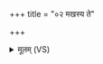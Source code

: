 +++
title = "०२ मखस्य ते"

+++
<details><summary>मूलम् (VS)</summary>

म॒खस्य॑ ते तवि॒षस्य॒ प्र जू॒तिमिय॑र्मि॒ वाच॑म॒मृता॑य॒ भूष॑न्। इन्द्र॑ क्षिती॒नाम॑सि॒ मानु॑षीणां वि॒शां दैवी॑नामु॒त पू॑र्व॒यावा॑ ॥
</details>